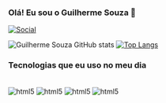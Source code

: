 ### Olá! Eu sou o Guilherme Souza 👋

[![Social](https://img.shields.io/badge/LinkedIn-0077B5?style=for-the-badge&logo=linkedin&logoColor=white)](https://www.linkedin.com/in/guilherme-souza-forato-1b03661b7/)

![Guilherme Souza GitHub stats](https://github-readme-stats.vercel.app/api?username=guilhermeforato&show_icons=true&theme=tokyonight)
[![Top Langs](https://github-readme-stats.vercel.app/api/top-langs/?username=JBarbosaM&langs_count=8)](https://github.com/anuraghazra/github-readme-stats)

### Tecnologias que eu uso no meu dia

<div style="display: inline_block"></br>
<img align="center" alt="html5" src="https://img.shields.io/badge/Android-3DDC84?style=for-the-badge&logo=android&logoColor=white%22%3E">

<img align="center" alt="html5" src="https://img.shields.io/badge/Kotlin-0095D5?&style=for-the-badge&logo=kotlin&logoColor=white%22%3E">

<img align="center" alt="html5" src="https://img.shields.io/badge/Android_Studio-3DDC84?style=for-the-badge&logo=android-studio&logoColor=white%22%3E">

<img align="center" alt="html5" src="https://img.shields.io/badge/Visual_Studio_Code-0078D4?style=for-the-badge&logo=visual%20studio%20code&logoColor=white%22%3E">
</div>
